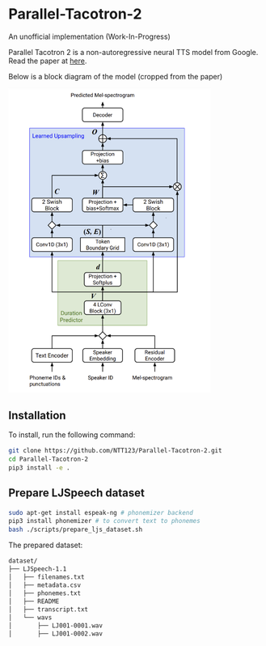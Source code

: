 # Parallel-Tacotron-2
An unofficial implementation (Work-In-Progress)

Parallel Tacotron 2 is a non-autoregressive neural TTS model from Google.
Read the paper at [here](https://arxiv.org/abs/2103.14574).


Below is a block diagram of the model (cropped from the paper)

<img src="./assets/model.png" alt="digram" width="400"/>



## Installation

To install, run the following command:

```sh
git clone https://github.com/NTT123/Parallel-Tacotron-2.git
cd Parallel-Tacotron-2
pip3 install -e .
```


## Prepare LJSpeech dataset

```sh
sudo apt-get install espeak-ng # phonemizer backend
pip3 install phonemizer # to convert text to phonemes
bash ./scripts/prepare_ljs_dataset.sh
```

The prepared dataset:

```
dataset/
├── LJSpeech-1.1
│   ├── filenames.txt
│   ├── metadata.csv
│   ├── phonemes.txt
│   ├── README
│   ├── transcript.txt
│   └── wavs
│       ├── LJ001-0001.wav
│       ├── LJ001-0002.wav
```

